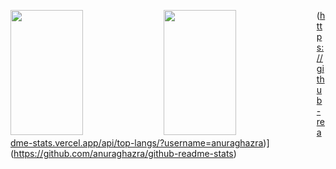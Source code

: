 <p>
  <img 
       width="48%" 
       min-width="420px" 
       height="200px" 
       align="left" 
       src="https://github-readme-stats.vercel.app/api?username=AllanDonato7&show_icons=true&theme=radical&&show_icons=true&hide_border=true "/>     
</p>

<p>
  <img 
       width="48%" 
       min-width="420px" 
       height="200px" 
       align="left" 
       src="(https://github-readme-stats.vercel.app/api/top-langs/?username=AllanDonato7)](https://github.com/anuraghazra/github-readme-stats)"/>     
</p>





(https://github-readme-stats.vercel.app/api/top-langs/?username=anuraghazra)](https://github.com/anuraghazra/github-readme-stats)
